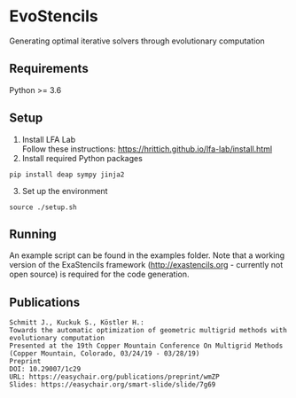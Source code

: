 # EvoStencils
Generating optimal iterative solvers through evolutionary computation
## Requirements
Python >= 3.6
## Setup
1. Install LFA Lab  
  Follow these instructions: https://hrittich.github.io/lfa-lab/install.html  
2. Install required Python packages
```
pip install deap sympy jinja2
```
3. Set up the environment  
```
source ./setup.sh
```
## Running
An example script can be found in the examples folder. Note that a working version of the ExaStencils framework (http://exastencils.org - currently not open source) is required for the code generation.

## Publications

    Schmitt J., Kuckuk S., Köstler H.:
    Towards the automatic optimization of geometric multigrid methods with evolutionary computation
    Presented at the 19th Copper Mountain Conference On Multigrid Methods (Copper Mountain, Colorado, 03/24/19 - 03/28/19)
    Preprint
    DOI: 10.29007/1c29
    URL: https://easychair.org/publications/preprint/wmZP
    Slides: https://easychair.org/smart-slide/slide/7g69
